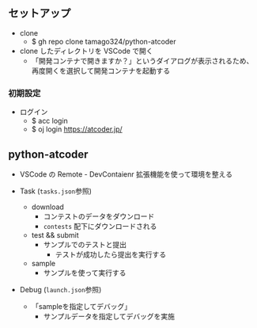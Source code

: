 ## セットアップ

* clone
  * $ gh repo clone tamago324/python-atcoder
* clone したディレクトリを VSCode で開く
  * 「開発コンテナで開きますか？」というダイアログが表示されるため、再度開くを選択して開発コンテナを起動する

### 初期設定

* ログイン
  * $ acc login
  * $ oj login https://atcoder.jp/

## python-atcoder

* VSCode の Remote - DevContaienr 拡張機能を使って環境を整える

* Task (`tasks.json`参照)
  * download
    * コンテストのデータをダウンロード
    * `contests` 配下にダウンロードされる
  * test && submit
    * サンプルでのテストと提出
      * テストが成功したら提出を実行する
  * sample
    * サンプルを使って実行する
* Debug (`launch.json`参照)
  * 「sampleを指定してデバッグ」
    * サンプルデータを指定してデバッグを実施

